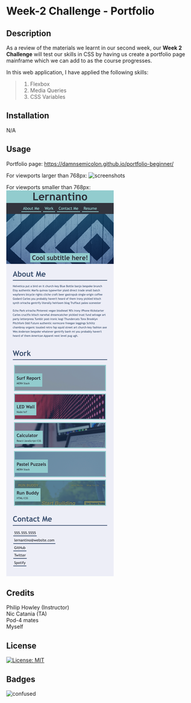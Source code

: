 # Week-2 Challenge - Portfolio

## Description

As a review of the materials we learnt in our second week, our **Week 2 Challenge** will test our skills in CSS by having us create a portfolio page mainframe which we can add to as the course progresses.

In this web application, I have applied the following skills:

>01. Flexbox
>02. Media Queries
>03. CSS Variables

## Installation

N/A

## Usage 

Portfolio page:
https://damnsemicolon.github.io/portfolio-beginner/

For viewports larger than 768px:
![screenshots](images/viewport%20over%20768px.png)

For viewports smaller than 768px:
![screenshots](images/viewport%20under%20768px.png)

## Credits

Philip Howley (Instructor)<br>
Nic Catania (TA)<br>
Pod-4 mates<br>
Myself

## License

[![License: MIT](https://img.shields.io/badge/License-MIT-yellow.svg)](https://opensource.org/licenses/MIT)

## Badges

![confused](https://img.shields.io/badge/status-confused-navy)